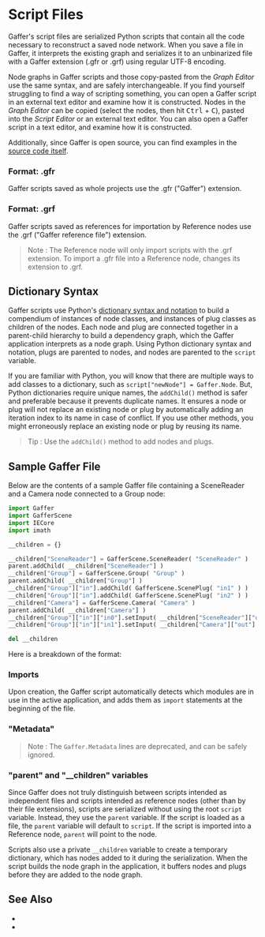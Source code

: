# Script Files #

Gaffer's script files are serialized Python scripts that contain all the code necessary to reconstruct a saved node network. When you save a file in Gaffer, it interprets the existing graph and serializes it to an unbinarized file with a Gaffer extension (.gfr or .grf) using regular UTF-8 encoding.

Node graphs in Gaffer scripts and those copy-pasted from the _Graph Editor_ use the same syntax, and are safely interchangeable. If you find yourself struggling to find a way of scripting something, you can open a Gaffer script in an external text editor and examine how it is constructed. Nodes in the _Graph Editor_ can be copied (select the nodes, then hit <kbd>Ctrl</kbd> + <kbd>C</kbd>), pasted into the _Script Editor_ or an external text editor. You can also open a Gaffer script in a text editor, and examine how it is constructed.

Additionally, since Gaffer is open source, you can find examples in the [source code itself](https://github.com/GafferHQ/gaffer/tree/!GAFFER_VERSION!).


### Format: .gfr ###

Gaffer scripts saved as whole projects use the .gfr ("Gaffer") extension.


### Format: .grf ###

Gaffer scripts saved as references for importation by Reference nodes use the .grf ("Gaffer reference file") extension.

> Note :
> The Reference node will only import scripts with the .grf extension. To import a .gfr file into a Reference node, changes its extension to .grf.


## Dictionary Syntax ##

Gaffer scripts use Python's [dictionary syntax and notation](https://docs.python.org/2/tutorial/datastructures.html#dictionaries) to build a compendium of instances of node classes, and instances of plug classes as children of the nodes. Each node and plug are connected together in a parent-child hierarchy to build a dependency graph, which the Gaffer application interprets as a node graph. Using Python dictionary syntax and notation, plugs are parented to nodes, and nodes are parented to the `script` variable.

If you are familiar with Python, you will know that there are multiple ways to add classes to a dictionary, such as `script["newNode"] = Gaffer.Node`. But, Python dictionaries require unique names, the `addChild()` method is safer and preferable because it prevents duplicate names. It ensures a node or plug will not replace an existing node or plug by automatically adding an iteration index to its name in case of conflict. If you use other methods, you might erroneously replace an existing node or plug by reusing its name. 

> Tip :
> Use the `addChild()` method to add nodes and plugs.


## Sample Gaffer File ##

Below are the contents of a sample Gaffer file containing a SceneReader and a Camera node connected to a Group node:

<!-- Note: removed Metadata values, as they are apparently obsolete? -->

```python
import Gaffer
import GafferScene
import IECore
import imath

__children = {}

__children["SceneReader"] = GafferScene.SceneReader( "SceneReader" )
parent.addChild( __children["SceneReader"] )
__children["Group"] = GafferScene.Group( "Group" )
parent.addChild( __children["Group"] )
__children["Group"]["in"].addChild( GafferScene.ScenePlug( "in1" ) )
__children["Group"]["in"].addChild( GafferScene.ScenePlug( "in2" ) )
__children["Camera"] = GafferScene.Camera( "Camera" )
parent.addChild( __children["Camera"] )
__children["Group"]["in"]["in0"].setInput( __children["SceneReader"]["out"] )
__children["Group"]["in"]["in1"].setInput( __children["Camera"]["out"] )

del __children
```

Here is a breakdown of the format:


### Imports ###

Upon creation, the Gaffer script automatically detects which modules are in use in the active application, and adds them as `import` statements at the beginning of the file.


### "Metadata" ###

> Note :
> The `Gaffer.Metadata` lines are deprecated, and can be safely ignored.


### "parent" and "__children" variables ###

Since Gaffer does not truly distinguish between scripts intended as independent files and scripts intended as reference nodes (other than by their file extensions), scripts are serialized without using the root `script` variable. Instead, they use the `parent` variable. If the script is loaded as a file, the `parent` variable will default to `script`. If the script is imported into a Reference node, `parent` will point to the node.

Scripts also use a private `__children` variable to create a temporary dictionary, which has nodes added to it during the serialization. When the script builds the node graph in the application, it buffers nodes and plugs before they are added to the node graph.


## See Also ##

- []()
- []()

